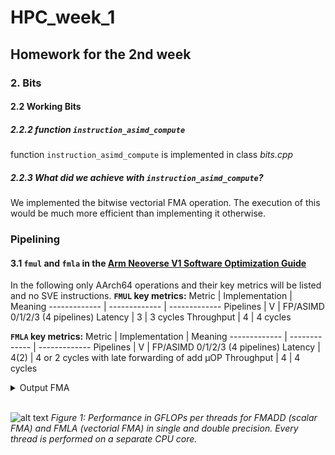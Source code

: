 # HPC_week_1
## Homework for the 2nd week

### 2. Bits
#### 2.2 Working Bits
##### 2.2.2 function `instruction_asimd_compute`
function `instruction_asimd_compute` is implemented in class _bits.cpp_

##### 2.2.3 What did we achieve with `instruction_asimd_compute`?
We implemented the bitwise vectorial FMA operation. The execution of this would be much more efficient than implementing it otherwise.

### Pipelining
#### 3.1 `fmul` and `fmla` in the [Arm Neoverse V1 Software Optimization Guide](https://developer.arm.com/documentation/pjdoc466751330-9685/latest/ "Link to Arm Neoverse V1 Software Optimization Guide")
In the following only AArch64 operations and their key metrics will be listed and no SVE instructions.
**`FMUL` key metrics:**
Metric  | Implementation | Meaning
------------- | ------------- | -------------
Pipelines  | V | FP/ASIMD 0/1/2/3 (4 pipelines)
Latency  | 3 | 3 cycles
Throughput  | 4 | 4 cycles

**`FMLA` key metrics:**
Metric  | Implementation | Meaning
------------- | ------------- | -------------
Pipelines  | V | FP/ASIMD 0/1/2/3 (4 pipelines)
Latency  | 4(2) | 4 or 2 cycles with late forwarding of add µOP
Throughput  | 4 | 4 cycles

<details>
    <summary> Output FMA </summary>
<!-- empty line -->

```yaml
[sven@scalable aarch64_micro]$ OMP_NUM_THREADS=4 ./build/micro_asimd 

[sven@scalable aarch64_micro]$ OMP_NUM_THREADS=1 ./build/micro_asimd 
running ASIMD microbenchmarks
  threads: 1
peak_asimd_fmadd_sp
  duration: 17.606 seconds
  GFLOPS: 68.1585
peak_asimd_fmadd_dp
  duration: 16.8031 seconds
  GFLOPS: 35.7077
peak_asimd_fmla_sp
  duration: 20.3799 seconds
  GFLOPS: 58.8815
peak_asimd_fmla_dp
  duration: 19.6229 seconds
  GFLOPS: 30.5766
finished ASIMD microbenchmarks

[sven@scalable aarch64_micro]$ OMP_NUM_THREADS=2 ./build/micro_asimd 
running ASIMD microbenchmarks
  threads: 2
peak_asimd_fmadd_sp
  duration: 17.6979 seconds
  GFLOPS: 135.61
peak_asimd_fmadd_dp
  duration: 18.1965 seconds
  GFLOPS: 65.9469
peak_asimd_fmla_sp
  duration: 21.9944 seconds
  GFLOPS: 109.119
peak_asimd_fmla_dp
  duration: 21.4417 seconds
  GFLOPS: 55.9658
finished ASIMD microbenchmarks

[sven@scalable aarch64_micro]$ OMP_NUM_THREADS=3 ./build/micro_asimd 
running ASIMD microbenchmarks
  threads: 3
peak_asimd_fmadd_sp
  duration: 16.5329 seconds
  GFLOPS: 217.748
peak_asimd_fmadd_dp
  duration: 20.0798 seconds
  GFLOPS: 89.6425
peak_asimd_fmla_sp
  duration: 22.3587 seconds
  GFLOPS: 161.011
peak_asimd_fmla_dp
  duration: 23.3497 seconds
  GFLOPS: 77.0888

  running ASIMD microbenchmarks
  threads: 4
peak_asimd_fmadd_sp
  duration: 15.7861 seconds
  GFLOPS: 304.066
peak_asimd_fmadd_dp
  duration: 18.4593 seconds
  GFLOPS: 130.015
peak_asimd_fmla_sp
  duration: 23.5302 seconds
  GFLOPS: 203.994
peak_asimd_fmla_dp
  duration: 23.8929 seconds
  GFLOPS: 100.448
finished ASIMD microbenchmarks
```

</details>
<!-- empty line -->

</br>

![alt text](n_cpu_n_threads.png "bruder")
*Figure 1: Performance in GFLOPs per threads for FMADD (scalar FMA) and FMLA (vectorial FMA) in single and double precision. Every thread is performed on a separate CPU core.*


